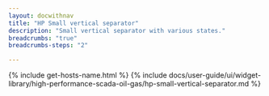 ```yaml
---
layout: docwithnav
title: "HP Small vertical separator"
description: "Small vertical separator with various states."
breadcrumbs: "true"
breadcrumbs-steps: "2"

---
```

{% include get-hosts-name.html %}
{% include docs/user-guide/ui/widget-library/high-performance-scada-oil-gas/hp-small-vertical-separator.md %}
